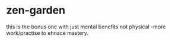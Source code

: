 # zen-garden


this is the bonus one with just mental benefits not physical -more work/practise to ehnace mastery.

